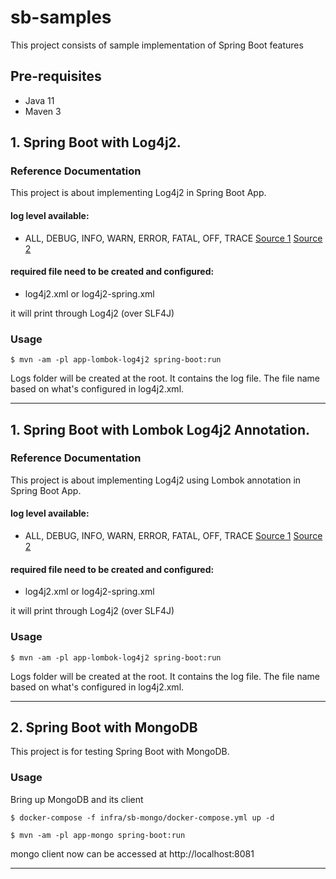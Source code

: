 # sb-samples

This project consists of sample implementation of Spring Boot features

## Pre-requisites

- Java 11
- Maven 3

## 1. Spring Boot with Log4j2.


### Reference Documentation
This project is about implementing Log4j2 in Spring Boot App.

#### log level available:
- ALL, DEBUG, INFO, WARN, ERROR, FATAL, OFF, TRACE
[Source 1](https://www.tutorialspoint.com/log4j/log4j_logging_levels.htm)
[Source 2](https://stackoverflow.com/questions/7745885/log4j-logging-hierarchy-order)

#### required file need to be created and configured: 
- log4j2.xml or log4j2-spring.xml

it will print through Log4j2 (over SLF4J)

### Usage

```
$ mvn -am -pl app-lombok-log4j2 spring-boot:run
```

Logs folder will be created at the root. It contains the log file. The file name based on what's configured in log4j2.xml.

---

## 1. Spring Boot with Lombok Log4j2 Annotation.


### Reference Documentation
This project is about implementing Log4j2 using Lombok annotation in Spring Boot App.

#### log level available:
- ALL, DEBUG, INFO, WARN, ERROR, FATAL, OFF, TRACE
[Source 1](https://www.tutorialspoint.com/log4j/log4j_logging_levels.htm)
[Source 2](https://stackoverflow.com/questions/7745885/log4j-logging-hierarchy-order)

#### required file need to be created and configured: 
- log4j2.xml or log4j2-spring.xml

it will print through Log4j2 (over SLF4J)

### Usage

```
$ mvn -am -pl app-lombok-log4j2 spring-boot:run
```

Logs folder will be created at the root. It contains the log file. The file name based on what's configured in log4j2.xml.

---

## 2. Spring Boot with MongoDB

This project is for testing Spring Boot with MongoDB.

### Usage

Bring up MongoDB and its client
```
$ docker-compose -f infra/sb-mongo/docker-compose.yml up -d

$ mvn -am -pl app-mongo spring-boot:run
```

mongo client now can be accessed at http://localhost:8081

---